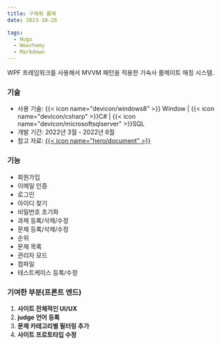 ```yaml
---
title: 구해줘 룸메
date: 2023-10-26

tags:
  - Hugo
  - Wowchemy
  - Markdown
---
```


WPF 프레임워크를 사용해서 MVVM 패턴을 적용한 기숙사 룸메이트 매칭 시스템.

### 기술

- 사용 기술: {{< icon name="devicon/windows8" >}} Window | {{< icon name="devicon/csharp" >}}C# | {{< icon name="devicon/microsoftsqlserver" >}}SQL
- 개발 기간: 2022년 3월 - 2022년 6월
- 참고 자료: [{{< icon name="hero/document" >}}](FindRoommate_Report.pdf)

### 기능

- 회원가입
- 이메일 인증
- 로그인
- 아이디 찾기
- 비밀번호 초기화
- 과제 등록/삭제/수정
- 문제 등록/삭제/수정
- 순위
- 문제 목록
- 관리자 모드
- 컴파일
- 테스트케이스 등록/수정

### 기여한 부분(프론트 엔드)

1. **사이트 전체적인 UI/UX**
2. **judge 언어 등록**
3. **문제 카테고리별 필터링 추가**
4. **사이트 프로토타입 수정**
